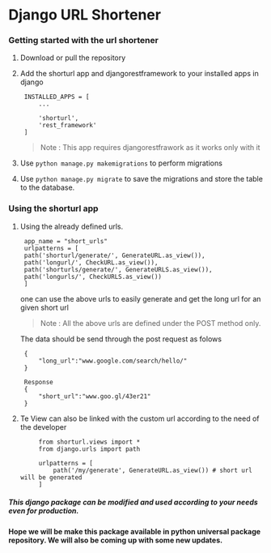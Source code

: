 # Django URL Shortener




### Getting started with the url shortener

1. Download or pull the repository
2. Add the shorturl app and djangorestframework to your installed apps in django
	
    	INSTALLED_APPS = [
        	...
            
            'shorturl',
            'rest_framework'
        ]
    > Note : This app requires djangorestfrawork as it works only with it
3. Use ``` python manage.py makemigrations ``` to perform migrations
4. Use ```python manage.py migrate``` to save the migrations and store the table to the database.

### Using the shorturl app

1. Using the already defined urls.
	
    	app_name = "short_urls"
		urlpatterns = [
        path('shorturl/generate/', GenerateURL.as_view()),
        path('longurl/', CheckURL.as_view()),
        path('shorturls/generate/', GenerateURLS.as_view()),
        path('longurls/', CheckURLS.as_view())
    	]
   one can use the above urls to easily generate and get the long url for an given short url
   >Note : All the above urls are defined under the POST method only.
   
 	The data should be send through the post request as folows
   	
    	{
        	"long_url":"www.google.com/search/hello/"
        }
        
        Response
        {
        	"short_url":"www.goo.gl/43er21"
        }


2. Te View can also be linked with the custom url according to the need of the developer
			
            from shorturl.views import *
            from django.urls import path
            
            urlpatterns = [
            	path('/my/generate', GenerateURL.as_view()) # short url will be generated
            ]
            
            
 ##### This django package can be modified and used according to your needs even for production.
 
 #### Hope we will be make this package available in python universal package repository. We will also be coming up with some new updates.
